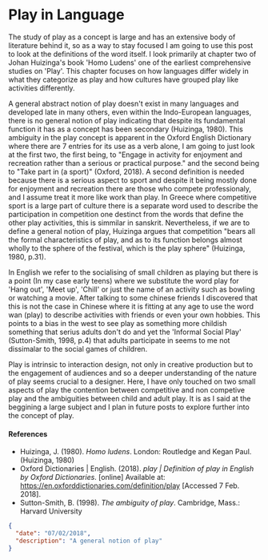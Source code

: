 # Play in Language

The study of play as a concept is large and has an extensive body of literature behind it, so as a way to stay focused I am going to use this post to look at the definitions of the word itself. I look primarily at chapter two of Johan Huizinga's book 'Homo Ludens' one of the earliest comprehensive studies on 'Play'. This chapter focuses on how languages differ widely in what they categorize as play and how cultures have grouped play like activities differently.

A general abstract notion of play doesn't exist in many languages and developed late in many others, even within the Indo-European languages, there is no general notion of play indicating that despite its fundamental function it has as a concept has been secondary (Huizinga, 1980). This ambiguity in the play concept is apparent in the Oxford English Dictionary where there are 7 entries for its use as a verb alone, I am going to just look at the first two, the first being, to "Engage in activity for enjoyment and recreation rather than a serious or practical purpose." and the second being to "Take part in (a sport)" (Oxford, 2018). A second definition is needed because there is a serious aspect to sport and despite it being mostly done for enjoyment and recreation there are those who compete professionaly, and I assume treat it more like work than play. In Greece where competitive sport is a large part of culture there is a separate word used to describe the participation in competition one destinct from the words that define the other play activities, this is simmilar in sanskrit. Nevertheless, if we are to define a general notion of play, Huizinga argues that competition "bears all the formal characteristics of play, and as to its function belongs almost wholly to the sphere of the festival, which is the play sphere" (Huizinga, 1980, p.31).

In English we refer to the socialising of small children as playing but there is a point (In my case early teens) where we substitute the word play for 'Hang out', 'Meet up', 'Chill' or just the name of an activity such as bowling or watching a movie. After talking to some chinese friends I discovered that this is not the case in Chinese where it is fitting at any age to use the word wan (play) to describe activities with friends or even your own hobbies. This points to a bias in the west to see play as something more childish something that serius adults don't do and yet the 'Informal Social Play' (Sutton-Smith, 1998, p.4) that adults participate in seems to me not dissimalar to the social games of children.

Play is intrinsic to interaction design, not only in creative production but to the engagement of audiences and so a deeper understanding of the nature of play seems crucial to a designer. Here, I have only touched on two small aspects of play the contention between competitive and non competive play and the ambiguities between child and adult play. It is as I said at the beggining a large subject and I plan in future posts to explore further into the concept of play.

#### References

- Huizinga, J. (1980). *Homo ludens*. London: Routledge and Kegan Paul. (Huizinga, 1980)
- Oxford Dictionaries | English. (2018). *play | Definition of play in English by Oxford Dictionaries*. [online] Available at: https://en.oxforddictionaries.com/definition/play [Accessed 7 Feb. 2018].
- Sutton-Smith, B. (1998). *The ambiguity of play*. Cambridge, Mass.: Harvard University 



```json
{
  "date": "07/02/2018",
  "description": "A general notion of play"
}
```
